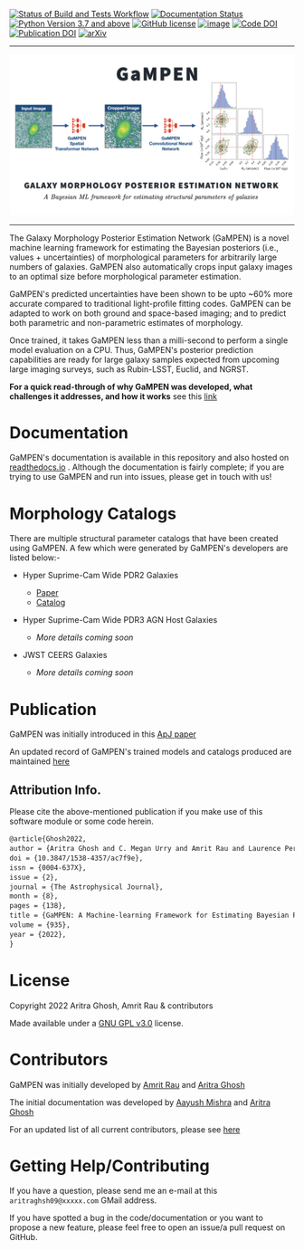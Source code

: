 [![Status of Build and Tests Workflow](https://github.com/aritraghsh09/GaMPEN/actions/workflows/main.yml/badge.svg)](https://github.com/aritraghsh09/GaMPEN/actions/workflows/main.yml)
[![Documentation Status](https://readthedocs.org/projects/gampen/badge/?version=latest)](https://gampen.readthedocs.io/en/latest/?badge=latest)
[![Python Version 3.7 and above](https://img.shields.io/badge/Python-3.7%2B-blue)](https://www.python.org/downloads/)
[![GitHub license](https://img.shields.io/github/license/aritraghsh09/GaMPEN)](https://github.com/aritraghsh09/GaMPEN/blob/master/LICENSE)
[![image](https://img.shields.io/badge/code%20style-black-000000.svg)](https://github.com/psf/black)
[![Code DOI](https://zenodo.org/badge/299731956.svg)](https://zenodo.org/badge/latestdoi/299731956)
[![Publication DOI](https://img.shields.io/badge/publication%20doi-10.3847%2F1538--4357%2Fac7f9e-blue)](https://doi.org/10.3847/1538-4357/ac7f9e)
[![arXiv](https://img.shields.io/badge/arXiv-2207.05107-blue)](https://arxiv.org/abs/2207.05107)

<hr>

![image](./gampen_intro.png)

<hr>

The Galaxy Morphology Posterior Estimation Network (GaMPEN) is a novel
machine learning framework for estimating the Bayesian posteriors (i.e.,
values + uncertainties) of morphological parameters for arbitrarily
large numbers of galaxies. GaMPEN also automatically crops input galaxy
images to an optimal size before morphological parameter estimation.

GaMPEN's predicted uncertainties have been shown to be upto ~60%
more accurate compared to traditional light-profile fitting codes. GaMPEN 
can be adapted to work on both ground and space-based imaging;
and to predict both parametric and non-parametric estimates of
morphology.

Once trained, it takes GaMPEN less than a milli-second to perform a
single model evaluation on a CPU. Thus, GaMPEN's posterior prediction
capabilities are ready for large galaxy samples expected from upcoming
large imaging surveys, such as Rubin-LSST, Euclid, and NGRST.

**For a quick read-through of why GaMPEN was developed, what challenges
it addresses, and how it works** see this
[link](http://gampen.ghosharitra.com/)

# Documentation

GaMPEN's documentation is available in this repository and also hosted 
on [readthedocs.io](https://gampen.readthedocs.io/) . Although the documentation
is fairly complete; if you are trying to use  GaMPEN and run into issues, 
please get in touch with us!

# Morphology Catalogs
There are multiple structural parameter catalogs that have been created using 
GaMPEN. A few which were generated by GaMPEN's developers are listed below:-

* Hyper Suprime-Cam Wide PDR2 Galaxies 
    * [Paper](https://doi.org/10.3847/1538-4357/acd546)
    * [Catalog](https://gampen.readthedocs.io/en/latest/Public_data.html#hsc-pdr2-galaxies)
        
* Hyper Suprime-Cam Wide PDR3 AGN Host Galaxies
    * *More details coming soon*

* JWST CEERS Galaxies 
    * *More details coming soon*


# Publication

GaMPEN was initially introduced in this [ApJ
paper](https://iopscience.iop.org/article/10.3847/1538-4357/ac7f9e)

An updated record of GaMPEN's trained models and catalogs produced are
maintained [here](http://gampen.ghosharitra.com/)

## Attribution Info.
Please cite the above-mentioned publication if you make use of this software
module or some code herein.

``` tex
@article{Ghosh2022,
author = {Aritra Ghosh and C. Megan Urry and Amrit Rau and Laurence Perreault-Levasseur and Miles Cranmer and Kevin Schawinski and Dominic Stark and Chuan Tian and Ryan Ofman and Tonima Tasnim Ananna and Connor Auge and Nico Cappelluti and David B. Sanders and Ezequiel Treister},
doi = {10.3847/1538-4357/ac7f9e},
issn = {0004-637X},
issue = {2},
journal = {The Astrophysical Journal},
month = {8},
pages = {138},
title = {GaMPEN: A Machine-learning Framework for Estimating Bayesian Posteriors of Galaxy Morphological Parameters},
volume = {935},
year = {2022},
}
```

# License

Copyright 2022 Aritra Ghosh, Amrit Rau & contributors

Made available under a [GNU GPL
v3.0](https://github.com/aritraghsh09/GaMPEN/blob/master/LICENSE)
license.

# Contributors

GaMPEN was initially developed by [Amrit Rau](https://amritrau.xyz/) and
[Aritra Ghosh](http://www.ghosharitra.com/)

The initial documentation was developed by [Aayush
Mishra](https://github.com/aayush2505) and [Aritra
Ghosh](http://www.ghosharitra.com/)

For an updated list of all current contributors, please see
[here](https://github.com/aritraghsh09/GaMPEN/graphs/contributors)

# Getting Help/Contributing

If you have a question, please send me an e-mail at this
`aritraghsh09@xxxxx.com` GMail address.

If you have spotted a bug in the code/documentation or you want to
propose a new feature, please feel free to open an issue/a pull request
on GitHub.
